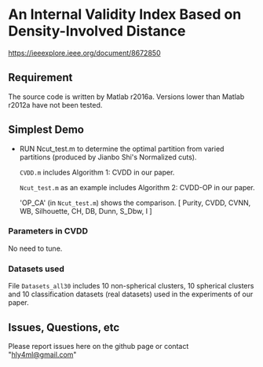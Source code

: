 # An Internal Validity Index Based on Density-Involved Distance
https://ieeexplore.ieee.org/document/8672850
## Requirement

The source code is written by Matlab r2016a. Versions lower than Matlab r2012a have not been tested.

## Simplest Demo

- RUN Ncut_test.m to determine the optimal partition from varied partitions (produced by Jianbo Shi's Normalized cuts). 

  `CVDD.m` includes Algorithm 1: CVDD in our paper.
  
  `Ncut_test.m` as an example includes Algorithm 2: CVDD-OP in our paper.

  'OP_CA' (in `Ncut_test.m`) shows the comparison. [ Purity, CVDD, CVNN, WB, Silhouette, CH, DB, Dunn, S_Dbw, I ]

### Parameters in CVDD

No need to tune.

### Datasets used

File `Datasets_all30` includes 10 non-spherical clusters, 10 spherical clusters and 10 classification datasets (real datasets) used in the experiments of our paper.


## Issues, Questions, etc

Please report issues here on the github page or contact "hly4ml@gmail.com"
